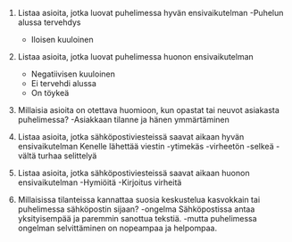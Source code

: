 1. Listaa asioita, jotka luovat puhelimessa hyvän ensivaikutelman
    -Puhelun alussa tervehdys
   - Iloisen kuuloinen
2. Listaa asioita, jotka luovat puhelimessa huonon ensivaikutelman
   - Negatiivisen kuuloinen
   - Ei tervehdi alussa
   - On töykeä
3. Millaisia asioita on otettava huomioon, kun opastat tai neuvot asiakasta puhelimessa?
   -Asiakkaan tilanne ja hänen ymmärtäminen

4. Listaa asioita, jotka sähköpostiviesteissä saavat aikaan hyvän ensivaikutelman
Kenelle lähettää viestin
    -ytimekäs
    -virheetön
    -selkeä
    -vältä turhaa selittelyä

5. Listaa asioita, jotka sähköpostiviesteissä saavat aikaan huonon ensivaikutelman
    -Hymiöitä
    -Kirjoitus virheitä
 
6. Millaisissa tilanteissa kannattaa suosia keskustelua kasvokkain tai puhelimessa sähköpostin sijaan? 
    -ongelma Sähköpostissa antaa yksityisempää ja paremmin sanottua tekstiä.
    -mutta puhelimessa ongelman selvittäminen on nopeampaa ja helpompaa. 